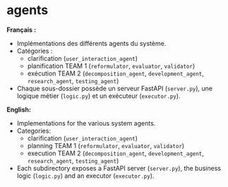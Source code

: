 # agents

**Français :**
- Implémentations des différents agents du système.
- Catégories :
  - clarification (`user_interaction_agent`)
  - planification TEAM&nbsp;1 (`reformulator`, `evaluator`, `validator`)
  - exécution TEAM&nbsp;2 (`decomposition_agent`, `development_agent`, `research_agent`, `testing_agent`)
- Chaque sous-dossier possède un serveur FastAPI (`server.py`), une logique métier (`logic.py`) et un exécuteur (`executor.py`).

**English:**
- Implementations for the various system agents.
- Categories:
  - clarification (`user_interaction_agent`)
  - planning TEAM&nbsp;1 (`reformulator`, `evaluator`, `validator`)
  - execution TEAM&nbsp;2 (`decomposition_agent`, `development_agent`, `research_agent`, `testing_agent`)
- Each subdirectory exposes a FastAPI server (`server.py`), the business logic (`logic.py`) and an executor (`executor.py`).
